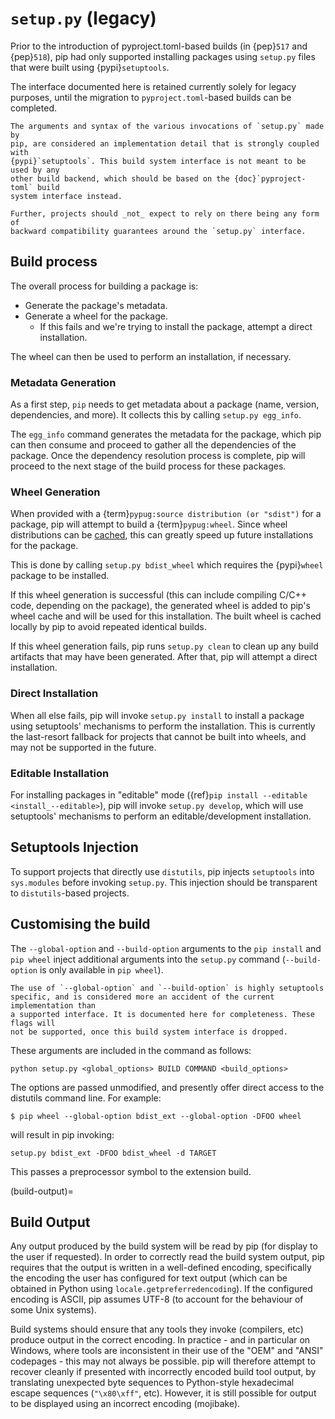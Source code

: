 # `setup.py` (legacy)

Prior to the introduction of pyproject.toml-based builds (in {pep}`517` and
{pep}`518`), pip had only supported installing packages using `setup.py` files
that were built using {pypi}`setuptools`.

The interface documented here is retained currently solely for legacy purposes,
until the migration to `pyproject.toml`-based builds can be completed.

```{caution}
The arguments and syntax of the various invocations of `setup.py` made by
pip, are considered an implementation detail that is strongly coupled with
{pypi}`setuptools`. This build system interface is not meant to be used by any
other build backend, which should be based on the {doc}`pyproject-toml` build
system interface instead.

Further, projects should _not_ expect to rely on there being any form of
backward compatibility guarantees around the `setup.py` interface.
```

## Build process

The overall process for building a package is:

- Generate the package's metadata.
- Generate a wheel for the package.
  - If this fails and we're trying to install the package, attempt a direct
    installation.

The wheel can then be used to perform an installation, if necessary.

### Metadata Generation

As a first step, `pip` needs to get metadata about a package (name, version,
dependencies, and more). It collects this by calling `setup.py egg_info`.

The `egg_info` command generates the metadata for the package, which pip can
then consume and proceed to gather all the dependencies of the package. Once
the dependency resolution process is complete, pip will proceed to the next
stage of the build process for these packages.

### Wheel Generation

When provided with a {term}`pypug:source distribution (or "sdist")` for a
package, pip will attempt to build a {term}`pypug:wheel`. Since wheel
distributions can be [cached](wheel-caching), this can greatly speed up future
installations for the package.

This is done by calling `setup.py bdist_wheel` which requires the {pypi}`wheel`
package to be installed.

If this wheel generation is successful (this can include compiling C/C++ code,
depending on the package), the generated wheel is added to pip's wheel cache
and will be used for this installation. The built wheel is cached locally
by pip to avoid repeated identical builds.

If this wheel generation fails, pip runs `setup.py clean` to clean up any build
artifacts that may have been generated. After that, pip will attempt a direct
installation.

### Direct Installation

When all else fails, pip will invoke `setup.py install` to install a package
using setuptools' mechanisms to perform the installation. This is currently the
last-resort fallback for projects that cannot be built into wheels, and may not
be supported in the future.

### Editable Installation

For installing packages in "editable" mode
({ref}`pip install --editable <install_--editable>`), pip will invoke
`setup.py develop`, which will use setuptools' mechanisms to perform an
editable/development installation.

## Setuptools Injection

To support projects that directly use `distutils`, pip injects `setuptools` into
`sys.modules` before invoking `setup.py`. This injection should be transparent
to `distutils`-based projects.

## Customising the build

The `--global-option` and `--build-option` arguments to the `pip install`
and `pip wheel` inject additional arguments into the `setup.py` command
(`--build-option` is only available in `pip wheel`).

```{attention}
The use of `--global-option` and `--build-option` is highly setuptools
specific, and is considered more an accident of the current implementation than
a supported interface. It is documented here for completeness. These flags will
not be supported, once this build system interface is dropped.
```

These arguments are included in the command as follows:

```
python setup.py <global_options> BUILD COMMAND <build_options>
```

The options are passed unmodified, and presently offer direct access to the
distutils command line. For example:

```{pip-cli}
$ pip wheel --global-option bdist_ext --global-option -DFOO wheel
```

will result in pip invoking:

```
setup.py bdist_ext -DFOO bdist_wheel -d TARGET
```

This passes a preprocessor symbol to the extension build.

(build-output)=

## Build Output

Any output produced by the build system will be read by pip (for display to the
user if requested). In order to correctly read the build system output, pip
requires that the output is written in a well-defined encoding, specifically
the encoding the user has configured for text output (which can be obtained in
Python using `locale.getpreferredencoding`). If the configured encoding is
ASCII, pip assumes UTF-8 (to account for the behaviour of some Unix systems).

Build systems should ensure that any tools they invoke (compilers, etc) produce
output in the correct encoding. In practice - and in particular on Windows,
where tools are inconsistent in their use of the "OEM" and "ANSI" codepages -
this may not always be possible. pip will therefore attempt to recover cleanly
if presented with incorrectly encoded build tool output, by translating
unexpected byte sequences to Python-style hexadecimal escape sequences
(`"\x80\xff"`, etc). However, it is still possible for output to be displayed
using an incorrect encoding (mojibake).
